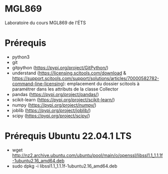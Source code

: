 # MGL869
Laboratoire du cours MGL869 de l'ÉTS

# Prérequis
- python3
- git
- gitpython (https://pypi.org/project/GitPython/)
- understand (https://licensing.scitools.com/download & https://support.scitools.com/support/solutions/articles/70000582782-command-line-licensing): emplacement du dossier scitools à paramétrer dans les attributs de la classe Collector
- pandas (https://pypi.org/project/pandas/)
- scikit-learn (https://pypi.org/project/scikit-learn/)
- numpy (https://pypi.org/project/numpy/)
- joblib (https://pypi.org/project/joblib/)
- scipy (https://pypi.org/project/scipy/)

# Prérequis Ubuntu 22.04.1 LTS
- wget http://nz2.archive.ubuntu.com/ubuntu/pool/main/o/openssl/libssl1.1_1.1.1f-1ubuntu2.16_amd64.deb
- sudo dpkg -i libssl1.1_1.1.1f-1ubuntu2.16_amd64.deb
